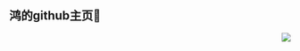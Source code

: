 ## 鸿的github主页👋
<img align="right" src="https://github-readme-stats.vercel.app/api?username=lee-roger&show_icons=true&icon_color=CE1D2D&text_color=718096&bg_color=ffffff&hide_title=true" />


